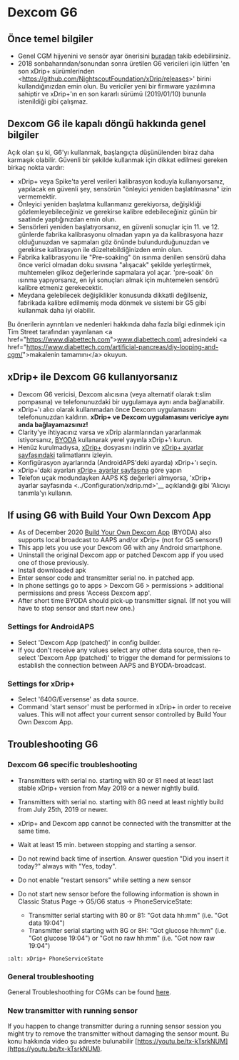 # Dexcom G6

## Önce temel bilgiler

- Genel CGM hijyenini ve sensör ayar önerisini [buradan](../Hardware/GeneralCGMRecommendation.md) takib edebilirsiniz.
- 2018 sonbaharından/sonundan sonra üretilen G6 vericileri için lütfen 'en son xDrip+ sürümlerinden \<<https://github.com/NightscoutFoundation/xDrip/releases>>' birini kullandığınızdan emin olun. Bu vericiler yeni bir firmware yazılımına sahiptir ve xDrip+'ın en son kararlı sürümü (2019/01/10) bununla istenildiği gibi çalışmaz.

## Dexcom G6 ile kapalı döngü hakkında genel bilgiler

Açık olan şu ki, G6'yı kullanmak, başlangıçta düşünülenden biraz daha karmaşık olabilir. Güvenli bir şekilde kullanmak için dikkat edilmesi gereken birkaç nokta vardır:

- xDrip+ veya Spike'ta yerel verileri kalibrasyon koduyla kullanıyorsanız, yapılacak en güvenli şey, sensörün "önleyici yeniden başlatılmasına" izin vermemektir.
- Önleyici yeniden başlatma kullanmanız gerekiyorsa, değişikliği gözlemleyebileceğiniz ve gerekirse kalibre edebileceğiniz günün bir saatinde yaptığınızdan emin olun.
- Sensörleri yeniden başlatıyorsanız, en güvenli sonuçlar için 11. ve 12. günlerde fabrika kalibrasyonu olmadan yapın ya da kalibrasyona hazır olduğunuzdan ve sapmaları göz önünde bulundurduğunuzdan ve gerekirse kalibrasyon ile düzeltebildiğinizden emin olun.
- Fabrika kalibrasyonu ile "Pre-soaking" ön ısınma denilen sensörü daha önce verici olmadan doku sıvısına "alışacak" şekilde yerleştirmek, muhtemelen glikoz değerlerinde sapmalara yol açar. 'pre-soak' ön ısınma yapıyorsanız, en iyi sonuçları almak için muhtemelen sensörü kalibre etmeniz gerekecektir.
- Meydana gelebilecek değişiklikler konusunda dikkatli değilseniz, fabrikada kalibre edilmemiş moda dönmek ve sistemi bir G5 gibi kullanmak daha iyi olabilir.

Bu önerilerin ayrıntıları ve nedenleri hakkında daha fazla bilgi edinmek için Tim Street tarafından yayınlanan \<a href="<https://www.diabettech.com>">www.diabettech.com\</a> adresindeki \<a href="<https://www.diabettech.com/artificial-pancreas/diy-looping-and-cgm/>">makalenin tamamını\</a> okuyun.

## xDrip+ ile Dexcom G6 kullanıyorsanız

- Dexcom G6 vericisi, Dexcom alıcısına (veya alternatif olarak t:slim pompasına) ve telefonunuzdaki bir uygulamaya aynı anda bağlanabilir.
- xDrip+'ı alıcı olarak kullanmadan önce Dexcom uygulamasını telefonunuzdan kaldırın. **xDrip+ ve Dexcom uygulamasını vericiye aynı anda bağlayamazsınız!**
- Clarity'ye ihtiyacınız varsa ve xDrip alarmlarından yararlanmak istiyorsanız, [BYODA](../Hardware/DexcomG6.md#if-using-g6-with-build-your-own-dexcom-app) kullanarak yerel yayınla xDrip+'ı kurun.
- Henüz kurulmadıysa, [xDrip+](https://github.com/NightscoutFoundation/xDrip) dosyasını indirin ve [xDrip+ ayarlar sayfasındaki](../Configuration/xdrip.md) talimatlarını izleyin.
- Konfigürasyon ayarlarında (AndroidAPS'deki ayarda) xDrip+'ı seçin.
- xDrip+'daki ayarları [xDrip+ ayarlar sayfasına](../Configuration/xdrip.md) göre yapın
- Telefon uçak modundayken AAPS KŞ değerleri almıyorsa, 'xDrip+ ayarlar sayfasında \<../Configuration/xdrip.md>'\_\_ açıklandığı gibi 'Alıcıyı tanımla'yı kullanın.

## If using G6 with Build Your Own Dexcom App

- As of December 2020 [Build Your Own Dexcom App](https://docs.google.com/forms/d/e/1FAIpQLScD76G0Y-BlL4tZljaFkjlwuqhT83QlFM5v6ZEfO7gCU98iJQ/viewform?fbzx=2196386787609383750&fbclid=IwAR2aL8Cps1s6W8apUVK-gOqgGpA-McMPJj9Y8emf_P0-_gAsmJs6QwAY-o0) (BYODA) also supports local broadcast to AAPS and/or xDrip+ (not for G5 sensors!)
- This app lets you use your Dexcom G6 with any Android smartphone.
- Uninstall the original Dexcom app or patched Dexcom app if you used one of those previously.
- Install downloaded apk
- Enter sensor code and transmitter serial no. in patched app.
- In phone settings go to apps > Dexcom G6 > permissions > additional permissions and press 'Access Dexcom app'.
- After short time BYODA should pick-up transmitter signal. (If not you will have to stop sensor and start new one.)

### Settings for AndroidAPS

- Select 'Dexcom App (patched)' in config builder.
- If you don't receive any values select any other data source, then re-select 'Dexcom App (patched)' to trigger the demand for permissions to establish the connection between AAPS and BYODA-broadcast.

### Settings for xDrip+

- Select '640G/Eversense' as data source.
- Command 'start sensor' must be performed in xDrip+ in order to receive values. This will not affect your current sensor controlled by Build Your Own Dexcom App.

## Troubleshooting G6

### Dexcom G6 specific troubleshooting

- Transmitters with serial no. starting with 80 or 81 need at least last stable xDrip+ version from May 2019 or a newer nightly build.

- Transmitters with serial no. starting with 8G need at least nightly build from July 25th, 2019 or newer.

- xDrip+ and Dexcom app cannot be connected with the transmitter at the same time.

- Wait at least 15 min. between stopping and starting a sensor.

- Do not rewind back time of insertion. Answer question "Did you insert it today?" always with "Yes, today".

- Do not enable "restart sensors" while setting a new sensor

- Do not start new sensor before the following information is shown in Classic Status Page -> G5/G6 status -> PhoneServiceState:

  - Transmitter serial starting with 80 or 81: "Got data hh:mm" (i.e. "Got data 19:04")
  - Transmitter serial starting with 8G or 8H: "Got glucose hh:mm" (i.e. "Got glucose 19:04") or "Got no raw hh:mm" (i.e. "Got now raw 19:04")

```{image} ../images/xDrip_Dexcom_PhoneServiceState.png
:alt: xDrip+ PhoneServiceState
```

### General troubleshooting

General Troubleshoothing for CGMs can be found [here](./GeneralCGMRecommendation.html#troubleshooting).

### New transmitter with running sensor

If you happen to change transmitter during a running sensor session you might try to remove the transmitter without damaging the sensor mount. Bu konu hakkında video şu adreste bulunabilir [https://youtu.be/tx-kTsrkNUM](https://youtu.be/tx-kTsrkNUM).
